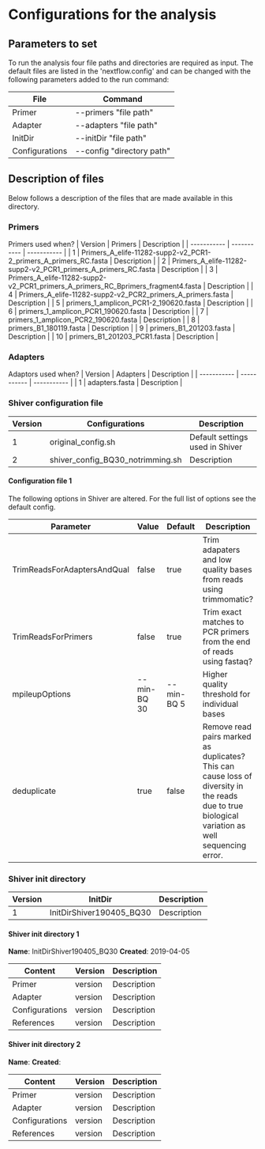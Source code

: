 # Configurations for the analysis

## Parameters to set

To run the analysis four file paths and directories are required as input.
The default files are listed in the 'nextflow.config' and can be changed with the following parameters added to the 
run command:

| File        | Command     |
| ----------- | ----------- |
| Primer      | --primers "file path" |
| Adapter      | --adapters "file path" | 
| InitDir      | --initDir "file path" |
| Configurations      | --config "directory path" | 

## Description of files

Below follows a description of the files that are made available in this directory.

### Primers
Primers used when?
| Version     | Primers     | Description | 
| ----------- | ----------- | ----------- |
| 1 | Primers_A_elife-11282-supp2-v2_PCR1-2_primers_A_primers_RC.fasta | Description       |
| 2 | Primers_A_elife-11282-supp2-v2_PCR1_primers_A_primers_RC.fasta | Description       |
| 3 | Primers_A_elife-11282-supp2-v2_PCR1_primers_A_primers_RC_Bprimers_fragment4.fasta | Description       |
| 4 | Primers_A_elife-11282-supp2-v2_PCR2_primers_A_primers.fasta | Description       |
| 5 | primers_1_amplicon_PCR1-2_190620.fasta | Description       |
| 6 | primers_1_amplicon_PCR1_190620.fasta | Description       |
| 7 | primers_1_amplicon_PCR2_190620.fasta | Description       |
| 8 | primers_B1_180119.fasta | Description       |
| 9 | primers_B1_201203.fasta | Description       |
| 10 | primers_B1_201203_PCR1.fasta | Description       |

### Adapters
Adaptors used when?
| Version     | Adapters    | Description | 
| ----------- | ----------- | ----------- |
| 1 | adapters.fasta | Description | 

### Shiver configuration file
| Version     | Configurations | Description | 
| ----------- | ----------- | ----------- |
| 1 | original_config.sh | Default settings used in Shiver |
| 2 | shiver_config_BQ30_notrimming.sh | Description |

#### Configuration file 1

The following options in Shiver are altered. For the full list of options see the default config.

| Parameter   | Value       | Default     | Description |
| ----------- | ----------- | ----------- | ----------- |
| TrimReadsForAdaptersAndQual      | false | true | Trim adapaters and low quality bases from reads using trimmomatic? |
| TrimReadsForPrimers      | false | true | Trim exact matches to PCR primers from the end of reads using fastaq? |
| mpileupOptions      | --min-BQ 30 | --min-BQ 5 | Higher quality threshold for individual bases |
| deduplicate      | true | false | Remove read pairs marked as duplicates? This can cause loss of diversity in the reads due to true biological variation as well sequencing error. |

### Shiver init directory
| Version     | InitDir     | Description | 
| ----------- | ----------- | ----------- |
| 1 | InitDirShiver190405_BQ30 | Description |

#### Shiver init directory 1

**Name**: InitDirShiver190405_BQ30
**Created**: 2019-04-05

| Content     | Version     | Description | 
| ----------- | ----------- | ----------- |
| Primer      | version | Description |
| Adapter      | version | Description | 
| Configurations      | version | Description |
| References      | version | Description |

#### Shiver init directory 2

**Name**: 
**Created**: 

| Content     | Version     | Description | 
| ----------- | ----------- | ----------- |
| Primer      | version | Description |
| Adapter      | version | Description | 
| Configurations      | version | Description |
| References      | version | Description |
